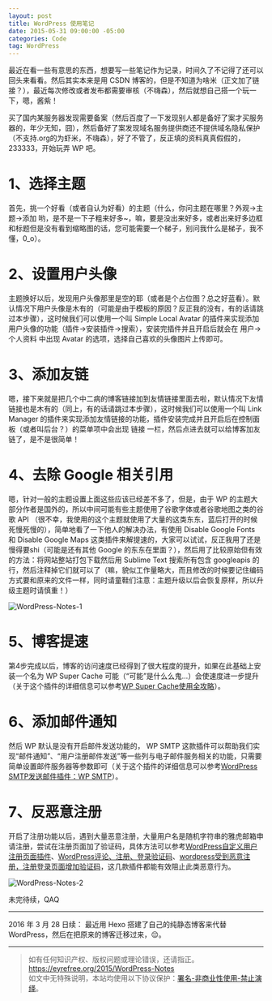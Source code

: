```yaml
---
layout: post
title: WordPress 使用笔记 
date: 2015-05-31 09:00:00 -05:00
categories: Code
tag: WordPress
---
```


最近在看一些有意思的东西，想要写一些笔记作为记录，时间久了不记得了还可以回头来看看。然后其实本来是用 CSDN 博客的，但是不知道为啥米（正文加了链接？），最近每次修改或者发布都需要审核（不嗨森），然后就想自己搭一个玩一下，嗯，酱紫！

买了国内某服务器发现需要备案（然后百度了一下发现别人都是备好了案才买服务器的，年少无知，囧），然后备好了案发现域名服务提供商还不提供域名隐私保护（不支持.org的为虾米，不嗨森），好了不管了，反正填的资料真真假假的，233333，开始玩弄 WP 吧。

# 1、选择主题

首先，挑一个好看（或者自认为好看）的主题（什么，你问主题在哪里？外观->主题->添加 哟，是不是一下子粗来好多~，嘛，要是没出来好多，或者出来好多边框和标题但是没有看到缩略图的话，您可能需要一个梯子，别问我什么是梯子，我不懂，0_o）。

# 2、设置用户头像

主题换好以后，发现用户头像那里是空的耶（或者是个占位图？总之好蓝看）。默认情况下用户头像是木有的（可能是由于模板的原因？反正我的没有，有的话请跳过本步骤），这时候我们可以使用一个叫 Simple Local Avatar 的插件来实现添加用户头像的功能（插件->安装插件->搜索），安装完插件并且开启后就会在 用户->个人资料 中出现 Avatar 的选项，选择自己喜欢的头像图片上传即可。

# 3、添加友链

嗯，接下来就是把几个中二病的博客链接加到友情链接里面去啦，默认情况下友情链接也是木有的（同上，有的话请跳过本步骤），这时候我们可以使用一个叫 Link Manager 的插件来实现添加友情链接的功能，插件安装完成并且开启后在控制面板（或者叫后台？）的菜单项中会出现 链接 一栏，然后点进去就可以给博客加友链了，是不是很简单！

# 4、去除 Google 相关引用

嗯，针对一般的主题设置上面这些应该已经差不多了，但是，由于 WP 的主题大部分作者是国外的，所以中间可能有些主题使用了谷歌字体或者谷歌地图之类的谷歌 API （很不幸，我使用的这个主题就使用了大量的这类东东，蓝后打开的时候死慢死慢的），简单地看了一下他人的解决办法，有使用 Disable Google Fonts 和 Disable Google Maps 这类插件来解提速的，大家可以试试，反正我用了还是慢得要shi（可能是还有其他 Google 的东东在里面？），然后用了比较原始但有效的方法：将网站整站打包下载然后用 Sublime Text 搜索所有包含 googleapis 的行，然后注释掉它们就可以了（嘛，貌似工作量略大，而且修改的时候要记住编码方式要和原来的文件一样，同时请童鞋们注意：主题升级以后会恢复原样，所以升级主题时请慎重！）

![WordPress-Notes-1](/images/2015/WordPress-Notes/1.jpg)

# 5、博客提速

第4步完成以后，博客的访问速度已经得到了很大程度的提升，如果在此基础上安装一个名为 WP Super Cache 可能（“可能”是什么么鬼…）会使速度进一步提升（关于这个插件的详细信息可以参考[WP Super Cache使用全攻略](http://plugins.wopus.org/best-plugin/242.html)）。

# 6、添加邮件通知

然后 WP 默认是没有开启邮件发送功能的， WP SMTP 这款插件可以帮助我们实现“邮件通知”、“用户注册邮件发送”等一些列与电子邮件服务相关的功能，只需要简单设置邮件服务器等参数即可（关于这个插件的详细信息可以参考[WordPress SMTP发送邮件插件：WP SMTP](http://www.wpdaxue.com/wordpress-smtp-email.html)）。

# 7、反恶意注册

开启了注册功能以后，遇到大量恶意注册，大量用户名是随机字符串的雅虎邮箱申请注册，尝试在注册页面加了验证码，具体方法可以参考[WordPress自定义用户注册页面插件](http://www.ludou.org/wordpress-ludou-custom-user-register.html)、[WordPress评论、注册、登录验证码](http://www.zhiyanblog.com/wordpress-si-captcha-anti-spam-plugin.html)、[wordpress受到恶意注册，注册登录页面增加验证码](http://www.diandidao.com/573.html)，这几款插件都能有效阻止此类恶意行为。


![WordPress-Notes-2](/images/2015/WordPress-Notes/2.jpg)

未完待续，QAQ

---

2016 年 3 月 28 日续：
最近用 Hexo 搭建了自己的纯静态博客来代替 WordPress，然后在把原来的博客迁移过来，😌。

---

> 如有任何知识产权、版权问题或理论错误，还请指正。   
> https://eyrefree.org/2015/WordPress-Notes   
> 如文中无特殊说明，本站均使用以下协议保护：[署名-非商业性使用-禁止演绎](http://creativecommons.org/licenses/by-nc-nd/3.0/cn/)。   
